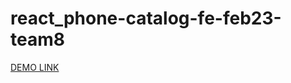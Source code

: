 # react_phone-catalog-fe-feb23-team8

[DEMO LINK](https://fe-feb23-ctrl-alt-defeat.github.io/react_phone-catalog/)